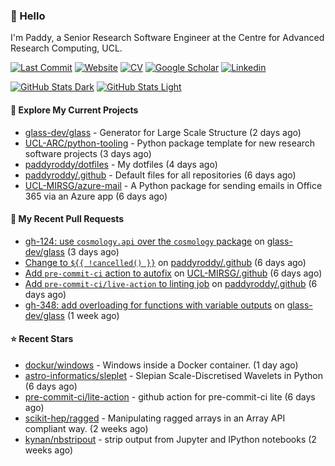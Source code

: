 ### 👋 Hello

I'm Paddy, a Senior Research Software Engineer at the Centre for Advanced
Research Computing, UCL.

[![Last Commit](https://img.shields.io/github/last-commit/paddyroddy/paddyroddy/main?label=updated)](https://github.com/paddyroddy)
[![Website](https://img.shields.io/badge/GitHub%20Pages-222?logo=githubpages&logoColor=fff&style=for-the-badge&style=flat)](https://paddyroddy.github.io)
[![CV](https://img.shields.io/badge/CV-PDF-pink.svg)](https://paddyroddy.github.io/cv)
[![Google Scholar](https://img.shields.io/badge/Google%20Scholar-4285F4?logo=googlescholar&logoColor=fff&style=for-the-badge&style=flat)](https://scholar.google.com/citations?user=OFigHUwAAAAJ)
[![Linkedin](https://img.shields.io/badge/LinkedIn-0A66C2?logo=linkedin&logoColor=fff&style=for-the-badge&style=flat)](https://www.linkedin.com/in/patrickjamesroddy)

[![GitHub Stats Dark](https://github-readme-stats-paddyroddy.vercel.app/api?username=paddyroddy&disable_animations=true&hide_border=true&hide_title=true&include_all_commits=true&rank_icon=github&show=prs_merged,reviews&show_icons=true&theme=tokyonight)](https://github.com/paddyroddy/paddyroddy#gh-dark-mode-only)
[![GitHub Stats Light](https://github-readme-stats-paddyroddy.vercel.app/api?username=paddyroddy&disable_animations=true&hide_border=true&hide_title=true&include_all_commits=true&rank_icon=github&show=prs_merged,reviews&show_icons=true&theme=default)](https://github.com/paddyroddy/paddyroddy#gh-light-mode-only)

#### 👷 Explore My Current Projects

- [glass-dev/glass](https://github.com/glass-dev/glass) - Generator for Large Scale Structure
  (2 days ago)
- [UCL-ARC/python-tooling](https://github.com/UCL-ARC/python-tooling) - Python package template for new research software projects
  (3 days ago)
- [paddyroddy/dotfiles](https://github.com/paddyroddy/dotfiles) - My dotfiles
  (4 days ago)
- [paddyroddy/.github](https://github.com/paddyroddy/.github) - Default files for all repositories
  (6 days ago)
- [UCL-MIRSG/azure-mail](https://github.com/UCL-MIRSG/azure-mail) - A Python package for sending emails in Office 365 via an Azure app
  (6 days ago)

#### 🔨 My Recent Pull Requests

- [gh-124: use `cosmology.api` over the `cosmology` package](https://github.com/glass-dev/glass/pull/397) on [glass-dev/glass](https://github.com/glass-dev/glass)
  (3 days ago)
- [Change to `${{ !cancelled() }}`](https://github.com/paddyroddy/.github/pull/258) on [paddyroddy/.github](https://github.com/paddyroddy/.github)
  (6 days ago)
- [Add `pre-commit-ci` action to autofix](https://github.com/UCL-MIRSG/.github/pull/134) on [UCL-MIRSG/.github](https://github.com/UCL-MIRSG/.github)
  (6 days ago)
- [Add `pre-commit-ci/live-action` to linting job](https://github.com/paddyroddy/.github/pull/257) on [paddyroddy/.github](https://github.com/paddyroddy/.github)
  (6 days ago)
- [gh-348: add overloading for functions with variable outputs](https://github.com/glass-dev/glass/pull/395) on [glass-dev/glass](https://github.com/glass-dev/glass)
  (1 week ago)

#### ⭐ Recent Stars

- [dockur/windows](https://github.com/dockur/windows) - Windows inside a Docker container.
  (1 day ago)
- [astro-informatics/sleplet](https://github.com/astro-informatics/sleplet) - Slepian Scale-Discretised Wavelets in Python
  (6 days ago)
- [pre-commit-ci/lite-action](https://github.com/pre-commit-ci/lite-action) - github action for pre-commit-ci lite
  (6 days ago)
- [scikit-hep/ragged](https://github.com/scikit-hep/ragged) - Manipulating ragged arrays in an Array API compliant way.
  (2 weeks ago)
- [kynan/nbstripout](https://github.com/kynan/nbstripout) - strip output from Jupyter and IPython notebooks
  (2 weeks ago)

